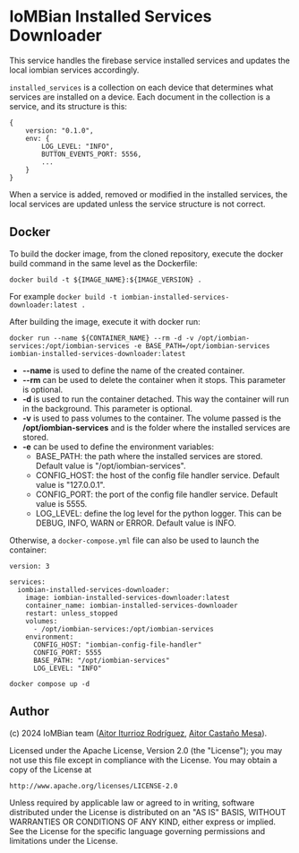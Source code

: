 # IoMBian Installed Services Downloader

This service handles the firebase service installed services and updates the local iombian services accordingly.

`installed_services` is a collection on each device that determines what services are installed on a device.
Each document in the collection is a service, and its structure is this:
```
{
    version: "0.1.0",
    env: {
        LOG_LEVEL: "INFO",
        BUTTON_EVENTS_PORT: 5556,
        ...
    }
}
```

When a service is added, removed or modified in the installed services, the local services are updated unless the service structure is not correct.

## Docker
To build the docker image, from the cloned repository, execute the docker build command in the same level as the Dockerfile:

```
docker build -t ${IMAGE_NAME}:${IMAGE_VERSION} .
```

For example `docker build -t iombian-installed-services-downloader:latest .`

After building the image, execute it with docker run:

```
docker run --name ${CONTAINER_NAME} --rm -d -v /opt/iombian-services:/opt/iombian-services -e BASE_PATH=/opt/iombian-services iombian-installed-services-downloader:latest
```

- **--name** is used to define the name of the created container.
- **--rm** can be used to delete the container when it stops. This parameter is optional.
- **-d** is used to run the container detached. This way the container will run in the background. This parameter is optional.
- **-v** is used to pass volumes to the container.
The volume passed is the **/opt/iombian-services** and is the folder where the installed services are stored.
- **-e** can be used to define the environment variables:
    - BASE_PATH: the path where the installed services are stored.
    Default value is "/opt/iombian-services".
    - CONFIG_HOST: the host of the config file handler service.
    Default value is "127.0.0.1".
    - CONFIG_PORT: the port of the config file handler service.
    Default value is 5555.
    - LOG_LEVEL: define the log level for the python logger.
    This can be DEBUG, INFO, WARN or ERROR.
    Default value is INFO.

Otherwise, a `docker-compose.yml` file can also be used to launch the container:

```
version: 3

services:
  iombian-installed-services-downloader:
    image: iombian-installed-services-downloader:latest
    container_name: iombian-installed-services-downloader
    restart: unless_stopped
    volumes:
      - /opt/iombian-services:/opt/iombian-services
    environment:
      CONFIG_HOST: "iombian-config-file-handler"
      CONFIG_PORT: 5555
      BASE_PATH: "/opt/iombian-services"
      LOG_LEVEL: "INFO"
```

```
docker compose up -d
```

## Author
(c) 2024 IoMBian team ([Aitor Iturrioz Rodríguez](https://github.com/bodiroga), [Aitor Castaño Mesa](https://github.com/aitorcas23)).

Licensed under the Apache License, Version 2.0 (the "License");
you may not use this file except in compliance with the License.
You may obtain a copy of the License at

    http://www.apache.org/licenses/LICENSE-2.0

Unless required by applicable law or agreed to in writing, software
distributed under the License is distributed on an "AS IS" BASIS,
WITHOUT WARRANTIES OR CONDITIONS OF ANY KIND, either express or implied.
See the License for the specific language governing permissions and
limitations under the License.
